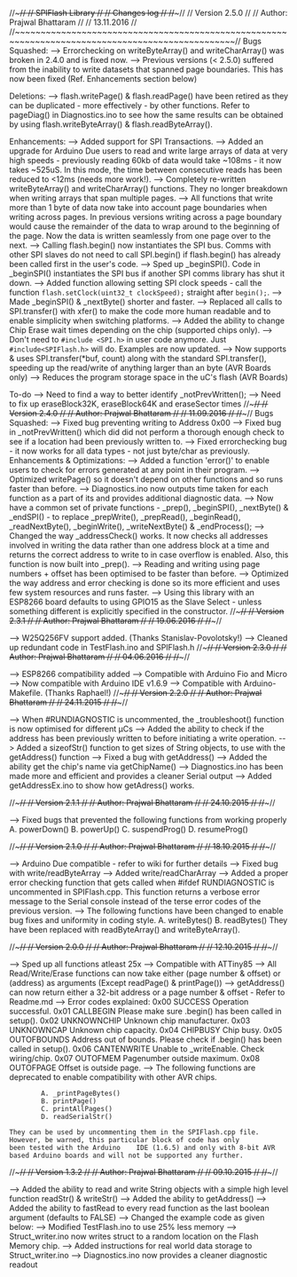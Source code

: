 //~~~~~~~~~~~~~~~~~~~~~~~~~~~~~~~~~~~~~~~~~~~~~~~~~~~~~~~~~~~~~~~~~~~~~~~~~~~~~~~~~~~~~~~~~~~~~~~~~//
//										  SPIFlash Library 				 						   //
//					  				  		Changes log 									   	   //
//~~~~~~~~~~~~~~~~~~~~~~~~~~~~~~~~~~~~~~~~~~~~~~~~~~~~~~~~~~~~~~~~~~~~~~~~~~~~~~~~~~~~~~~~~~~~~~~~~//
//				 	 						Version 2.5.0 									   	   //
//									Author: Prajwal Bhattaram									   //
//					  						13.11.2016											   //
//~~~~~~~~~~~~~~~~~~~~~~~~~~~~~~~~~~~~~~~~~~~~~~~~~~~~~~~~~~~~~~~~~~~~~~~~~~~~~~~~~~~~~~~~~~~~~~~~~//
Bugs Squashed:
--> Errorchecking on writeByteArray() and writeCharArray() was broken in 2.4.0 and is fixed now.
--> Previous versions (< 2.5.0) suffered from the inability to write datasets that spanned page boundaries. This has now been fixed (Ref. Enhancements section below)

Deletions:
--> flash.writePage() & flash.readPage() have been retired as they can be duplicated - more effectively - by other functions. Refer to pageDiag() in Diagnostics.ino to see how the same results can be obtained by using flash.writeByteArray() & flash.readByteArray().

Enhancements:
--> Added support for SPI Transactions.
--> Added an upgrade for Arduino Due users to read and write large arrays of data at very high speeds - previously reading 60kb of data would take ~108ms - it now takes ~525uS. In this mode, the time between consecutive reads has been reduced to <12ms (needs more work!).
--> Completely re-written writeByteArray() and writeCharArray() functions. They no longer breakdown when writing arrays that span multiple pages.
--> All functions that write more than 1 byte of data now take into account page boundaries when writing across pages. In previous versions writing across a page boundary would cause the remainder of the data to wrap around to the beginning of the page. Now the data is written seamlessly from one page over to the next.
--> Calling flash.begin() now instantiates the SPI bus. Comms with other SPI slaves do not need to call SPI.begin() if flash.begin() has already been called first in the user's code.
--> Sped up _beginSPI(). Code in _beginSPI() instantiates the SPI bus if another SPI comms library has shut it down.
--> Added function allowing setting SPI clock speeds - call the function ```flash.setClock(uint32_t clockSpeed);``` straight after ```begin();```.
--> Made _beginSPI() & _nextByte() shorter and faster.
--> Replaced all calls to SPI.transfer() with xfer() to make the code more human readable and to enable simplicity when switching platforms.
--> Added the ability to change Chip Erase wait times depending on the chip (supported chips only).
--> Don't need to ```#include <SPI.h>``` in user code anymore. Just ```#include<SPIFlash.h>``` will do. Examples are now updated.
--> Now supports & uses SPI.transfer(*buf, count) along with the standard SPI.transfer(), speeding up the read/write of anything larger than an byte (AVR Boards only)
--> Reduces the program storage space in the uC's flash (AVR Boards)

To-do
--> Need to find a way to better identify _notPrevWritten();
--> Need to fix up eraseBlock32K, eraseBlock64K and eraseSector times
//~~~~~~~~~~~~~~~~~~~~~~~~~~~~~~~~~~~~~~~~~~~~~~~~~~~~~~~~~~~~~~~~~~~~~~~~~~~~~~~~~~~~~~~~~~~~~~~~~//
//				 	 						Version 2.4.0 									   	   //
//									Author: Prajwal Bhattaram									   //
//					  						11.09.2016											   //
//~~~~~~~~~~~~~~~~~~~~~~~~~~~~~~~~~~~~~~~~~~~~~~~~~~~~~~~~~~~~~~~~~~~~~~~~~~~~~~~~~~~~~~~~~~~~~~~~~//
Bugs Squashed:
--> Fixed bug preventing writing to Address 0x00
--> Fixed bug in _notPrevWritten() which did did not perform a thorough enough check to see if a location had been previously written to.
--> Fixed errorchecking bug - it now works for all data types - not just byte/char as previously.
Enhancements & Optimizations:
--> Added a function 'error()' to enable users to check for errors generated at any point in their program.
--> Optimized writePage() so it doesn't depend on other functions and so runs faster than before.
--> Diagnostics.ino now outputs time taken for each function as a part of its and provides additional diagnostic data.
--> Now have a common set of private functions - _prep(), _beginSPI(), _nextByte() & _endSPI() - to replace _prepWrite(), _prepRead(), _beginRead(), _readNextByte(), _beginWrite(), _writeNextByte() & _endProcess();
--> Changed the way _addressCheck() works. It now checks all addresses involved in writing the data rather than one address block at a time and returns the correct address to write to in case overflow is enabled. Also, this function is now built into _prep().
--> Reading and writing using page numbers + offset has been optimised to be faster than before.
--> Optimized the way address and error checking is done so its more efficient and uses few system resources and runs faster.
--> Using this library with an ESP8266 board defaults to using GPIO15 as the Slave Select - unless something different is explicitly specified in the constructor.
//~~~~~~~~~~~~~~~~~~~~~~~~~~~~~~~~~~~~~~~~~~~~~~~~~~~~~~~~~~~~~~~~~~~~~~~~~~~~~~~~~~~~~~~~~~~~~~~~~//
//				 	 						Version 2.3.1 									   	   //
//									Author: Prajwal Bhattaram									   //
//					  						19.06.2016											   //
//~~~~~~~~~~~~~~~~~~~~~~~~~~~~~~~~~~~~~~~~~~~~~~~~~~~~~~~~~~~~~~~~~~~~~~~~~~~~~~~~~~~~~~~~~~~~~~~~~//

--> W25Q256FV support added. (Thanks Stanislav-Povolotsky!)
--> Cleaned up redundant code in TestFlash.ino and SPIFlash.h
//~~~~~~~~~~~~~~~~~~~~~~~~~~~~~~~~~~~~~~~~~~~~~~~~~~~~~~~~~~~~~~~~~~~~~~~~~~~~~~~~~~~~~~~~~~~~~~~~~//
//				 	 						Version 2.3.0 									   	   //
//									Author: Prajwal Bhattaram									   //
//					  						04.06.2016											   //
//~~~~~~~~~~~~~~~~~~~~~~~~~~~~~~~~~~~~~~~~~~~~~~~~~~~~~~~~~~~~~~~~~~~~~~~~~~~~~~~~~~~~~~~~~~~~~~~~~//

--> ESP8266 compatibility added
--> Compatible with Arduino Fio and Micro
--> Now compatible with Arduino IDE v1.6.9
--> Compatible with Arduino-Makefile. (Thanks Raphael!)
//~~~~~~~~~~~~~~~~~~~~~~~~~~~~~~~~~~~~~~~~~~~~~~~~~~~~~~~~~~~~~~~~~~~~~~~~~~~~~~~~~~~~~~~~~~~~~~~~~//
//				 	 						Version 2.2.0 									   	   //
//									Author: Prajwal Bhattaram									   //
//					  						24.11.2015											   //
//~~~~~~~~~~~~~~~~~~~~~~~~~~~~~~~~~~~~~~~~~~~~~~~~~~~~~~~~~~~~~~~~~~~~~~~~~~~~~~~~~~~~~~~~~~~~~~~~~//

--> When #RUNDIAGNOSTIC is uncommented, the _troubleshoot() function is now optimised for different µCs
--> Added the ability to check if the address has been previously written to before initiating a write
	operation.
--> Added a sizeofStr() function to get sizes of String objects, to use with the getAddress() function
--> Fixed a bug with getAddress()
--> Added the ability get the chip's name via getChipName()
--> Diagnostics.ino has been made more and efficient and provides a cleaner Serial output
--> Added getAddressEx.ino to show how getAdress() works.

//~~~~~~~~~~~~~~~~~~~~~~~~~~~~~~~~~~~~~~~~~~~~~~~~~~~~~~~~~~~~~~~~~~~~~~~~~~~~~~~~~~~~~~~~~~~~~~~~~//
//				 	 						Version 2.1.1 									   	   //
//									Author: Prajwal Bhattaram									   //
//					  						24.10.2015											   //
//~~~~~~~~~~~~~~~~~~~~~~~~~~~~~~~~~~~~~~~~~~~~~~~~~~~~~~~~~~~~~~~~~~~~~~~~~~~~~~~~~~~~~~~~~~~~~~~~~//

--> Fixed bugs that prevented the following functions from working properly
			A. powerDown()
			B. powerUp()
			C. suspendProg()
			D. resumeProg()

//~~~~~~~~~~~~~~~~~~~~~~~~~~~~~~~~~~~~~~~~~~~~~~~~~~~~~~~~~~~~~~~~~~~~~~~~~~~~~~~~~~~~~~~~~~~~~~~~~//
//				 	 						Version 2.1.0 									   	   //
//									Author: Prajwal Bhattaram									   //
//					  						18.10.2015											   //
//~~~~~~~~~~~~~~~~~~~~~~~~~~~~~~~~~~~~~~~~~~~~~~~~~~~~~~~~~~~~~~~~~~~~~~~~~~~~~~~~~~~~~~~~~~~~~~~~~//

--> Arduino Due compatible - refer to wiki for further details
--> Fixed bug with write/readByteArray
--> Added write/readCharArray
--> Added a proper error checking function that gets called when #ifdef RUNDIAGNOSTIC is uncommented in SPIFlash.cpp.
	This function returns a verbose error message to the Serial console instead of the terse error codes of the previous version.
--> The following functions have been changed to enable bug fixes and uniformity in coding style.
			A. writeBytes()
			B. readBytes()
			They have been replaced with readByteArray() and writeByteArray().

//~~~~~~~~~~~~~~~~~~~~~~~~~~~~~~~~~~~~~~~~~~~~~~~~~~~~~~~~~~~~~~~~~~~~~~~~~~~~~~~~~~~~~~~~~~~~~~~~~//
//				 	 						Version 2.0.0 									   	   //
//									Author: Prajwal Bhattaram									   //
//					  						12.10.2015											   //
//~~~~~~~~~~~~~~~~~~~~~~~~~~~~~~~~~~~~~~~~~~~~~~~~~~~~~~~~~~~~~~~~~~~~~~~~~~~~~~~~~~~~~~~~~~~~~~~~~//

--> Sped up all functions atleast 25x
--> Compatible with ATTiny85
--> All Read/Write/Erase functions can now take either (page number & offset) or (address) as arguments
	(Except readPage() & printPage())
--> getAddress() can now return either a 32-bit address or a page number & offset - Refer to Readme.md
--> Error codes explained:
		0x00	SUCCESS 		Operation successful.
		0x01	CALLBEGIN		Please make sure .begin() has been called in setup().
		0x02	UNKNOWNCHIP		Unknown chip manufacturer.
		0x03	UNKNOWNCAP		Unknown chip capacity.
		0x04	CHIPBUSY		Chip busy.
		0x05	OUTOFBOUNDS		Address out of bounds. Please check if .begin() has been called in setup().
		0x06	CANTENWRITE		Unable to _writeEnable. Check wiring/chip.
		0x07	OUTOFMEM		Pagenumber outside maximum.
		0x08	OUTOFPAGE		Offset is outside page.
--> The following functions are deprecated to enable compatibility with other AVR chips.

			A. _printPageBytes()
			B. printPage()
			C. printAllPages()
			D. readSerialStr()

	They can be used by uncommenting them in the SPIFlash.cpp file. However, be warned, this particular block of code has only
	been tested with the Arduino	IDE (1.6.5) and only with 8-bit AVR based Arduino boards and will not be supported any further.

//~~~~~~~~~~~~~~~~~~~~~~~~~~~~~~~~~~~~~~~~~~~~~~~~~~~~~~~~~~~~~~~~~~~~~~~~~~~~~~~~~~~~~~~~~~~~~~~~~//
//				 	 						Version 1.3.2 									   	   //
//									Author: Prajwal Bhattaram									   //
//					  						09.10.2015											   //
//~~~~~~~~~~~~~~~~~~~~~~~~~~~~~~~~~~~~~~~~~~~~~~~~~~~~~~~~~~~~~~~~~~~~~~~~~~~~~~~~~~~~~~~~~~~~~~~~~//

--> Added the ability to read and write String objects with a simple high level function readStr() & writeStr()
--> Added the ability to getAddress()
--> Added the ability to fastRead to every read function as the last boolean argument (defaults to FALSE)
--> Changed the example code as given below:
		--> Modified TestFlash.ino to use 25% less memory
		--> Struct_writer.ino now writes struct to a random location on the Flash Memory chip.
		--> Added instructions for real world data storage to Struct_writer.ino
		--> Diagnostics.ino now provides a cleaner diagnostic readout
